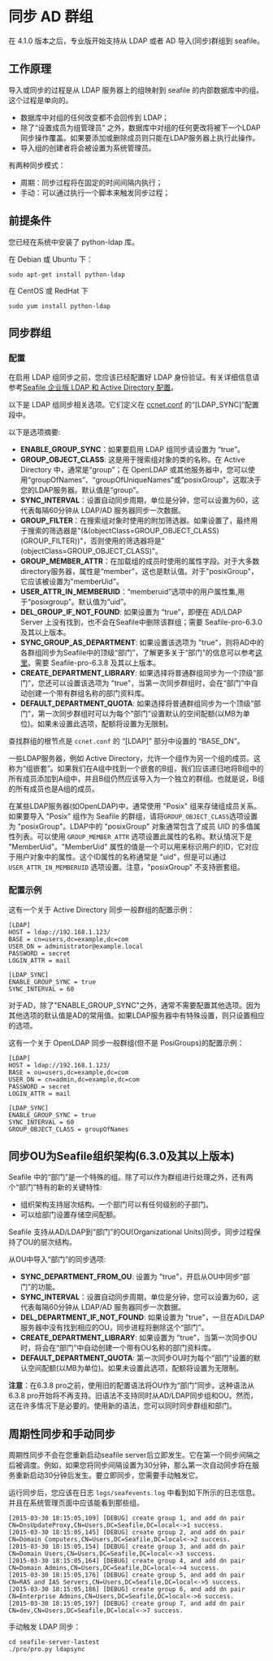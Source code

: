 # 同步 AD 群组

在 4.1.0 版本之后，专业版开始支持从 LDAP 或者 AD 导入(同步)群组到 seafile。

## 工作原理

导入或同步的过程是从 LDAP 服务器上的组映射到 seafile 的内部数据库中的组。这个过程是单向的。

* 数据库中对组的任何改变都不会回传到 LDAP；
* 除了“设置成员为组管理员” 之外，数据库中对组的任何更改将被下一个LDAP同步操作覆盖。如果要添加或删除成员则只能在LDAP服务器上执行此操作。
* 导入组的创建者将会被设置为系统管理员。

有两种同步模式：

* 周期：同步过程将在固定的时间间隔内执行；
* 手动：可以通过执行一个脚本来触发同步过程；

## 前提条件

您已经在系统中安装了 python-ldap 库。

在 Debian 或 Ubuntu 下：

```
sudo apt-get install python-ldap
```

在 CentOS 或 RedHat 下

```
sudo yum install python-ldap
```

## 同步群组

### 配置

在启用 LDAP 组同步之前，您应该已经配置好 LDAP 身份验证。有关详细信息请参考[Seafile 企业版 LDAP 和 Active Directory 配置](using_ldap.md)。

以下是 LDAP 组同步相关选项。它们定义在 [ccnet.conf](../config/ccent-conf.md) 的“[LDAP_SYNC]”配置段中。

以下是选项摘要:

* **ENABLE_GROUP_SYNC**：如果要启用 LDAP 组同步请设置为 “true”。
* **GROUP_OBJECT_CLASS**: 这是用于搜索组对象的类的名称。在 Active Directory 中，通常是“group”；在 OpenLDAP 或其他服务器中，您可以使用“groupOfNames”、“groupOfUniqueNames”或“posixGroup”，这取决于您的LDAP服务器。默认值是“group”。
* **SYNC_INTERVAL**：设置自动同步周期，单位是分钟，您可以设置为60，这代表每隔60分钟从 LDAP/AD 服务器同步一次数据。
* **GROUP_FILTER**：在搜索组对象时使用的附加筛选器。如果设置了，最终用于搜索的筛选器是"(&(objectClass=GROUP_OBJECT_CLASS)(GROUP_FILTER))"，否则使用的筛选器将是"(objectClass=GROUP_OBJECT_CLASS)"。
* **GROUP_MEMBER_ATTR**：在加载组的成员时使用的属性字段。对于大多数directory服务器，属性是“member”，这也是默认值。对于"posixGroup"，它应该被设置为"memberUid"。
* **USER_ATTR_IN_MEMBERUID**：“memberuid”选项中的用户属性集,用于“posixgroup”。默认值为“uid”。
* **DEL_GROUP_IF_NOT_FOUND**: 如果设置为 “true”，即便在 AD/LDAP Server 上没有找到，也不会在Seafile中删除该群组；需要 Seafile-pro-6.3.0 及其以上版本。
* **SYNC_GROUP_AS_DEPARTMENT**: 如果设置该选项为 "true"，则将AD中的各群组同步为Seafile中的顶级“部门”，了解更多关于“部门”的信息可以参考[这里](https://help.seafile.com/zh/web_client/use_organization.html)。需要 Seafile-pro-6.3.8 及其以上版本。
* **CREATE_DEPARTMENT_LIBRARY**: 如果选择将普通群组同步为一个顶级“部门”，您还可以设置该选项为 "true"，当第一次同步群组时，会在“部门”中自动创建一个带有群组名称的部门资料库。
* **DEFAULT_DEPARTMENT_QUOTA**: 如果选择将普通群组同步为一个顶级“部门”，第一次同步群组时可以为每个“部门”设置默认的空间配额(以MB为单位)。如果未设置此选项，配额将设置为无限制。

查找群组的根节点是 `ccnet.conf` 的 “[LDAP]” 部分中设置的 “BASE_DN”。

一些LDAP服务器，例如 Active Directory，允许一个组作为另一个组的成员。这称为“组嵌套”。如果我们在A组中找到一个嵌套的B组，我们应该递归地将B组中的所有成员添加到A组中，并且B组仍然应该导入为一个独立的群组。也就是说，B组的所有成员也是A组的成员。

在某些LDAP服务器(如OpenLDAP)中，通常使用 "Posix" 组来存储组成员关系。如果要导入 "Posix" 组作为 Seafile 的群组，请将`GROUP_OBJECT_CLASS`选项设置为 "posixGroup"。LDAP中的 "posixGroup" 对象通常包含了成员 UID 的多值属性列表。可以使用 `GROUP_MEMBER_ATTR` 选项设置此属性的名称。默认情况下是 "MemberUid"。"MemberUid" 属性的值是一个可以用来标识用户的ID，它对应于用户对象中的属性。这个ID属性的名称通常是 "uid"，但是可以通过 `USER_ATTR_IN_MEMBERUID` 选项设置。注意，"posixGroup" 不支持嵌套组。

### 配置示例

这有一个关于 Active Directory 同步一般群组的配置示例：

```
[LDAP]
HOST = ldap://192.168.1.123/
BASE = cn=users,dc=example,dc=com
USER_DN = administrator@example.local
PASSWORD = secret
LOGIN_ATTR = mail

[LDAP_SYNC]
ENABLE_GROUP_SYNC = true
SYNC_INTERVAL = 60
```

对于AD，除了"ENABLE_GROUP_SYNC"之外，通常不需要配置其他选项。因为其他选项的默认值是AD的常用值。如果LDAP服务器中有特殊设置，则只设置相应的选项。

这有一个关于 OpenLDAP 同步一般群组(但不是 PosiGroups)的配置示例：

```
[LDAP]
HOST = ldap://192.168.1.123/
BASE = ou=users,dc=example,dc=com
USER_DN = cn=admin,dc=example,dc=com
PASSWORD = secret
LOGIN_ATTR = mail

[LDAP_SYNC]
ENABLE_GROUP_SYNC = true
SYNC_INTERVAL = 60
GROUP_OBJECT_CLASS = groupOfNames
```

## 同步OU为Seafile组织架构(6.3.0及其以上版本)

Seafile 中的“部门”是一个特殊的组。除了可以作为群组进行处理之外，还有两个“部门”特有的新的关键特性:

* 组织架构支持层次结构。一个部门可以有任何级别的子部门。
* 可以给部门设置存储空间配额。

Seafile 支持从AD/LDAP到“部门”的OU(Organizational Units)同步。同步过程保持了OU的层次结构。

从OU中导入“部门”的同步选项:
* **SYNC_DEPARTMENT_FROM_OU**: 设置为 "true"，开启从OU中同步“部门”的功能。
* **SYNC_INTERVAL**：设置自动同步周期，单位是分钟，您可以设置为60，这代表每隔60分钟从 LDAP/AD 服务器同步一次数据。
* **DEL_DEPARTMENT_IF_NOT_FOUND**: 如果设置为 "true"，一旦在AD/LDAP服务器中没有找到相应的OU，同步进程将删除这个“部门”。
* **CREATE_DEPARTMENT_LIBRARY**: 如果设置为 "true"，当第一次同步OU时，将会在“部门”中自动创建一个带有OU名称的部门资料库。
* **DEFAULT_DEPARTMENT_QUOTA**: 第一次同步OU时为每个“部门”设置的默认空间配额(以MB为单位)。如果未设置此选项，配额将设置为无限制。

**注意**：在6.3.8 pro之前，使用旧的配置语法将OU作为“部门”同步。这种语法从6.3.8 pro开始将不再支持。旧语法不支持同时从AD/LDAP同步组和OU。然而，这在许多情况下是必要的。使用新的语法，您可以同时同步群组和部门。

## 周期性同步和手动同步

周期性同步不会在您重新启动seafile server后立即发生。它在第一个同步间隔之后被调度。例如，如果您将同步间隔设置为30分钟，那么第一次自动同步将在服务重新启动30分钟后发生。要立即同步，您需要手动触发它。

运行同步后，您应该在日志 `logs/seafevents.log` 中看到如下所示的日志信息。并且在系统管理页面中应该能看到那些组。

```
[2015-03-30 18:15:05,109] [DEBUG] create group 1, and add dn pair CN=DnsUpdateProxy,CN=Users,DC=Seafile,DC=local<->1 success.
[2015-03-30 18:15:05,145] [DEBUG] create group 2, and add dn pair CN=Domain Computers,CN=Users,DC=Seafile,DC=local<->2 success.
[2015-03-30 18:15:05,154] [DEBUG] create group 3, and add dn pair CN=Domain Users,CN=Users,DC=Seafile,DC=local<->3 success.
[2015-03-30 18:15:05,164] [DEBUG] create group 4, and add dn pair CN=Domain Admins,CN=Users,DC=Seafile,DC=local<->4 success.
[2015-03-30 18:15:05,176] [DEBUG] create group 5, and add dn pair CN=RAS and IAS Servers,CN=Users,DC=Seafile,DC=local<->5 success.
[2015-03-30 18:15:05,186] [DEBUG] create group 6, and add dn pair CN=Enterprise Admins,CN=Users,DC=Seafile,DC=local<->6 success.
[2015-03-30 18:15:05,197] [DEBUG] create group 7, and add dn pair CN=dev,CN=Users,DC=Seafile,DC=local<->7 success.
```

手动触发 LDAP 同步：

```
cd seafile-server-lastest
./pro/pro.py ldapsync
```
